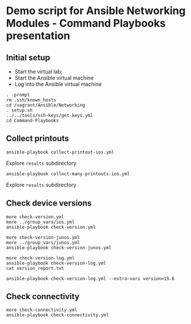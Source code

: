 # Demo script for **Ansible Networking Modules - Command Playbooks** presentation

## Initial setup

* Start the virtual lab;
* Start the Ansible virtual machine
* Log into the Ansible virtual machine

```
. .prompt
rm .ssh/known_hosts
cd /vagrant/Ansible/Networking
. setup.sh
../../tools/ssh-keys/get-keys.yml
cd Command-Playbooks
```

## Collect printouts

```
ansible-playbook collect-printout-ios.yml
```

Explore `results` subdirectory

```
ansible-playbook collect-many-printouts-ios.yml
```

Explore `results` subdirectory


## Check device versions

```
more check-version.yml
more ../group_vars/ios.yml
ansible-playbook check-version.yml
```

```
more check-version-junos.yml
more ../group_vars/junos.yml
ansible-playbook check-version-junos.yml
```

```
more check-version-log.yml
ansible-playbook check-version-log.yml
cat version_report.txt
```

```
ansible-playbook check-version-log.yml --extra-vars version=15.6
```

## Check connectivity

```
more check-connectivity.yml
ansible-playbook check-connectivity.yml
```

